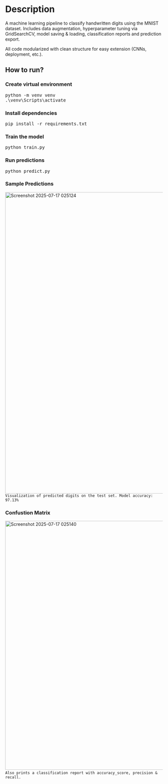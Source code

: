 # Description
A machine learning pipeline to classify handwritten digits using the MNIST dataset. 
Includes data augmentation, hyperparameter tuning via GridSearchCV, model saving & loading, classification reports and prediction export.

All code modularized with clean structure for easy extension (CNNs, deployment, etc.).

## How to run?
### Create virtual environment
<pre>python -m venv venv
.\venv\Scripts\activate</pre>

### Install dependencies
<pre>pip install -r requirements.txt</pre>

### Train the model
<pre>python train.py</pre>

### Run predictions
<pre>python predict.py</pre>

### Sample Predictions

<img width="951" height="960" alt="Screenshot 2025-07-17 025124" src = "https://github.com/user-attachments/assets/bb1e3cd0-fd87-40d6-9eb7-b5a341917dc4" />
<code>Visualization of predicted digits on the test set. Model accuracy: 97.13%</code>

### Confustion Matrix

<img width="995" height="793" alt="Screenshot 2025-07-17 025140" src="https://github.com/user-attachments/assets/e02306df-0751-42c3-b56e-efbf7e339249" />
<code> Also prints a classification report with accuracy_score, precision & recall.</code>
